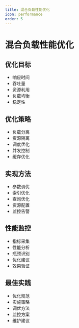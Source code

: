 ```yaml
---
title: 混合负载性能优化
icon: performance
order: 5
---
```


# 混合负载性能优化

## 优化目标
- 响应时间
- 吞吐量
- 资源利用
- 负载均衡
- 稳定性

## 优化策略
- 负载分离
- 资源隔离
- 调度优化
- 并发控制
- 缓存优化

## 实现方法
- 参数调优
- 索引优化
- 查询优化
- 资源配置
- 监控告警

## 性能监控
- 指标采集
- 性能分析
- 瓶颈识别
- 优化建议
- 效果验证

## 最佳实践
- 优化规范
- 实施策略
- 调优方法
- 监控方案
- 维护建议
